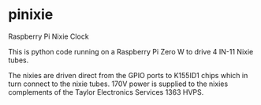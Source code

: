 # pinixie
Raspberry Pi Nixie Clock

This is python code running on a Raspberry Pi Zero W to drive 4 IN-11 Nixie tubes.

The nixies are driven direct from the GPIO ports to K155ID1 chips which in turn connect to the nixie tubes.  170V power is supplied to the nixies complements of the Taylor Electronics Services 1363 HVPS.

